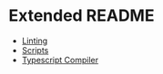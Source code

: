 # Extended README

- [Linting](linting.md)
- [Scripts](../scripts/README.md)
- [Typescript Compiler](tsc.md)
